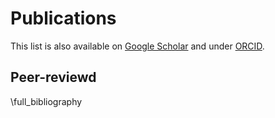 # Publications

<p>This list is also available on <a href="https://scholar.google.de/citations?user=DMZ7Hc8AAAAJ">Google Scholar</a> and under <a href="https://orcid.org/0000-0001-7090-8717">ORCID</a>.</p>

<!-- https://github.com/tueda/tueda.github.io/tree/source/docs -->
## Peer-reviewd

<!--{!bibtex/papers.bib!}-->

<!--https://pypi.org/project/mkdocs-bibtex/
[@test]
\bibliography 
-->

\full_bibliography
